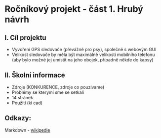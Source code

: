 # Ročníkový projekt - část 1. Hrubý návrh
I. Cíl projektu
------------------
- Vyvoření GPS sledovače (převážně pro psy), společně s webovým GUI
- Velikost sledovače by měla být maximálně velikosti mobilního telefonu (aby bylo možné jej umístit na jeho obojek, případně někde do kapsy)

II. Školní informace
------------------
- Zdroje (KONKURENCE, zdroje co pouzivame)
- Problémy se kterymi sme se setkali
- 14 stránek
- Použití (ki cad)

Odkazy:
-------
Markdown - [wikipedie](https://cs.wikipedia.org/wiki/Markdown)
